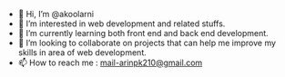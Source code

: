 - 👋 Hi, I’m @akoolarni
- 👀 I’m interested in web development and related stuffs.
- 🌱 I’m currently learning both front end and back end development.
- 💞️ I’m looking to collaborate on projects that can help me improve my skills in area of web development.
- 📫 How to reach me : mail-arinpk210@gmail.com

<!---
akoolarni/akoolarni is a ✨ special ✨ repository because its `README.md` (this file) appears on your GitHub profile.
You can click the Preview link to take a look at your changes.
--->
